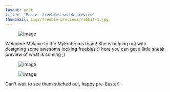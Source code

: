 ```yaml
---
layout: post
title:  "Easter freebies sneak preview"
thumbnail: imgs/freebie-previews/rabbit-1.jpg
---
```


<figure>
	<img src="{{ site.baseurl }}/assets/imgs/freebie-previews/rabbit-1.jpg" alt="image">
</figure>

Welcome Melanie to the MyEmbroids team! She is helping out with designing some awesome looking freebies :) here you can get a little sneak preview of what is coming ;) 

<!-- more -->

<figure>
	<img src="{{ site.baseurl }}/assets/imgs/freebie-previews/duck-1.jpg" alt="image">
</figure>

<figure>
	<img src="{{ site.baseurl }}/assets/imgs/freebie-previews/rabbit-2.jpg" alt="image">
</figure>

Can't wait to see them stitched out, happy pre-Easter!